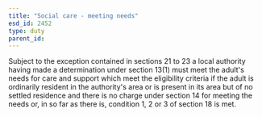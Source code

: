 ```yaml
---
title: "Social care - meeting needs"
esd_id: 2452
type: duty
parent_id:  
---
```


Subject to the exception contained in sections 21 to 23 a local authority having made a determination under section 13(1) must meet the adult's needs for care and support which meet the eligibility criteria if the adult is ordinarily resident in the authority's area or is present in its area but of no settled residence and there is no charge under section 14 for meeting the needs or, in so far as there is, condition 1, 2 or 3 of section 18 is met.


